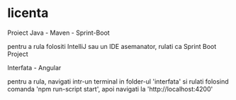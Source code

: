 # licenta

Proiect Java - Maven - Sprint-Boot

pentru a rula folositi IntelliJ sau un IDE asemanator, rulati ca Sprint Boot Project


Interfata - Angular

pentru a rula, navigati intr-un terminal in folder-ul 'interfata' si rulati folosind comanda 'npm run-script start', apoi navigati la 'http://localhost:4200'
